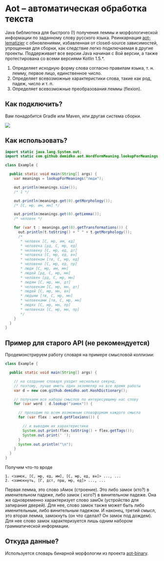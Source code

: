 # Aot – автоматическая обработка текста

Java библиотека для быстрого (!) получения леммы и морфологической информации по заданному слову
русского языка. Реинкарнация [aot-lematizier](https://github.com/bazhenov/aot-lematizer) с
обновлениями, избавленная от closed-source зависимостей, упрощенная для сборки, как следствие легко
подключаемая в другие проекты. Поддерживает все версии Java начиная с 8ой версии, а также
протестирована со всеми версиями Kotlin 1.5.*.

1. Определяет исходную форму слова согласно правилам языка, т. н. лемму, первое лицо, единственное
   число.
2. Определяет всевозможные характеристики слова, такие как род, падеж, число и т. п.
3. Определяет всевозможные преобразования леммы (flexion).

## Как подключить?

Вам понадобится Gradle или Maven, или другая система сборки.

[![](https://jitpack.io/v/demidko/aot.svg)](https://jitpack.io/#demidko/aot)

## Как использовать?

```java
import static java.lang.System.out;
import static com.github.demidko.aot.WordformMeaning.lookupForMeanings;

class Example {

  public static void main(String[] args) {
    var meanings = lookupForMeanings("люди");

    out.println(meanings.size());
    /* 1 */

    out.println(meanings.get(0).getMorphology());
    /* [С, мр, им, мн] */

    out.println(meanings.get(0).getLemma());
    /* человек */

    for (var t : meanings.get(0).getTransformations()) {
      out.println(t.toString() + " " + t.getMorphology());
      /*
       * человек [С, мр, им, ед]
       * человека [рд, С, мр, ед]
       * человеку [С, мр, ед, дт]
       * человека [С, мр, ед, вн]
       * человеком [тв, С, мр, ед]
       * человеке [С, мр, ед, пр]
       * люди [С, мр, им, мн]
       * людей [рд, С, мр, мн]
       * человек [рд, С, мр, мн]
       * людям [С, мр, мн, дт]
       * человекам [С, мр, мн, дт]
       * людей [С, мр, мн, вн]
       * людьми [тв, С, мр, мн]
       * человеками [тв, С, мр, мн]
       * людях [С, мр, мн, пр]
       * человеках [С, мр, мн, пр]
       */
    }
  }
}
```

## Пример для старого API (не рекомендуется)

Продемонстрируем работу словаря на примере смысловой коллизии:

```java
class Example {

  public static void main(String[] args) {

    // на создание словаря уходит несколько секунд,
    // поэтому, лучше иметь один экземпляр на все время работы
    var d = new com.github.demidko.aot.HashDictionary();

    // получаем все наборы смыслов по интересующему нас слову
    for (var word : d.lookup("замок")) {

      // проходим по всем возможным словоформам каждого смысла
      for (var flex : word.getFlexions()) {

        // и выводим их характеристики
        System.out.print(flex.toString() + flex.getTags());
        System.out.print(' ');
      }
      System.out.println("\n");
    }
  }
}

```

Получим что-то вроде

```shell
1. <замок, [С, мр, ед, им], [С, мр, ед, вн]> ..., ...
2. <замокнуть, [Г, дст, прш, мр, ед]> ..., ...
```

Первая лемма, это слово зАмок (строение). Это либо замок (кто?) в именительном падеже, либо замок (
кого?) в винительном падеже. Она же одновременно характеризует слово замОк (устройство для запирания
дверей). Для нее, слово замок также может быть либо именительным, либо винительным падежом. И
наконец, третий смысл, это вторая лемма, замокнуть (он что сделал? Он замок под дождем). Для нее
слово замок характеризуется лишь одним набором грамматической информации.

## Откуда данные?

Используется словарь бинарной морфологии из
проекта [aot-binary](https://github.com/demidko/aot-binary).








